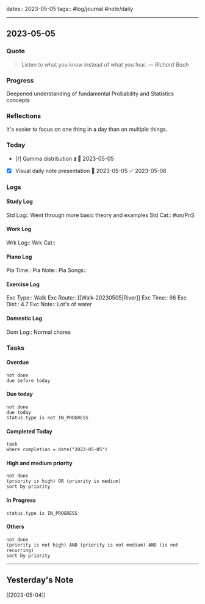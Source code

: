 dates:: 2023-05-05
tags:: #log/journal #note/daily 

---
## 2023-05-05

### Quote

> Listen to what you know instead of what you fear.
> — <cite>Richard Bach</cite>


### Progress

Deepened understanding of fundamental Probability and Statistics concepts

### Reflections

It's easier to focus on one thing in a day than on multiple things.

### Today

- [/] Gamma distribution ⏫ 🛫 2023-05-05
- [x] Visual daily note presentation 🛫 2023-05-05 ✅ 2023-05-08

### Logs

#### Study Log
Std Log:: Went through more basic theory and examples
Std Cat:: #on/PnS 

#### Work Log
Wrk Log:: 
Wrk Cat:: 

#### Piano Log

Pia Time:: 
Pia Note:: 
Pia Songs:: 

#### Exercise Log

Exc Type:: Walk
Exc Route:: [[Walk-20230505|River]]
Exc Time:: 96
Exc Dist:: 4.7
Exc Note:: Lot's of water

#### Domestic Log

Dom Log:: Normal chores

### Tasks

#### Overdue

```tasks
not done
due before today
```


#### Due today

```tasks
not done
due today
status.type is not IN_PROGRESS
```

#### Completed Today

```dataview
task
where completion = date("2023-05-05")
```


#### High and medium priority

```tasks
not done
(priority is high) OR (priority is medium)
sort by priority
```

#### In Progress

```tasks
status.type is IN_PROGRESS
```

#### Others

```tasks
not done
(priority is not high) AND (priority is not medium) AND (is not recurring)
sort by priority
```


---
## Yesterday's Note

[[2023-05-04]]


